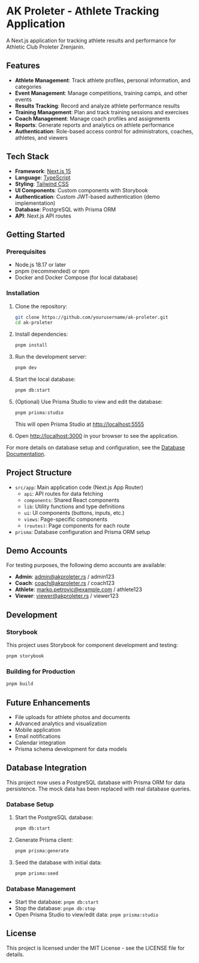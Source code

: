 
# AK Proleter - Athlete Tracking Application

A Next.js application for tracking athlete results and performance for Athletic Club Proleter Zrenjanin.

## Features

- **Athlete Management**: Track athlete profiles, personal information, and categories
- **Event Management**: Manage competitions, training camps, and other events
- **Results Tracking**: Record and analyze athlete performance results
- **Training Management**: Plan and track training sessions and exercises
- **Coach Management**: Manage coach profiles and assignments
- **Reports**: Generate reports and analytics on athlete performance
- **Authentication**: Role-based access control for administrators, coaches, athletes, and viewers

## Tech Stack

- **Framework**: [Next.js 15](https://nextjs.org/)
- **Language**: [TypeScript](https://www.typescriptlang.org/)
- **Styling**: [Tailwind CSS](https://tailwindcss.com/)
- **UI Components**: Custom components with Storybook
- **Authentication**: Custom JWT-based authentication (demo implementation)
- **Database**: PostgreSQL with Prisma ORM
- **API**: Next.js API routes

## Getting Started

### Prerequisites

- Node.js 18.17 or later
- pnpm (recommended) or npm
- Docker and Docker Compose (for local database)

### Installation

1. Clone the repository:
   ```bash
   git clone https://github.com/yourusername/ak-proleter.git
   cd ak-proleter
   ```

2. Install dependencies:
   ```bash
   pnpm install
   ```

3. Run the development server:
   ```bash
   pnpm dev
   ```

4. Start the local database:
   ```bash
   pnpm db:start
   ```

5. (Optional) Use Prisma Studio to view and edit the database:
   ```bash
   pnpm prisma:studio
   ```
   This will open Prisma Studio at [http://localhost:5555](http://localhost:5555)

6. Open [http://localhost:3000](http://localhost:3000) in your browser to see the application.

For more details on database setup and configuration, see the [Database Documentation](./prisma/README.md).

## Project Structure

- `src/app`: Main application code (Next.js App Router)
  - `api`: API routes for data fetching
  - `components`: Shared React components
  - `lib`: Utility functions and type definitions
  - `ui`: UI components (buttons, inputs, etc.)
  - `views`: Page-specific components
  - `(routes)`: Page components for each route
- `prisma`: Database configuration and Prisma ORM setup

## Demo Accounts

For testing purposes, the following demo accounts are available:

- **Admin**: admin@akproleter.rs / admin123
- **Coach**: coach@akproleter.rs / coach123
- **Athlete**: marko.petrovic@example.com / athlete123
- **Viewer**: viewer@akproleter.rs / viewer123

## Development

### Storybook

This project uses Storybook for component development and testing:

```bash
pnpm storybook
```

### Building for Production

```bash
pnpm build
```

## Future Enhancements

- File uploads for athlete photos and documents
- Advanced analytics and visualization
- Mobile application
- Email notifications
- Calendar integration
- Prisma schema development for data models

## Database Integration

This project now uses a PostgreSQL database with Prisma ORM for data persistence. The mock data has been replaced with real database queries.

### Database Setup

1. Start the PostgreSQL database:
   ```bash
   pnpm db:start
   ```

2. Generate Prisma client:
   ```bash
   pnpm prisma:generate
   ```

3. Seed the database with initial data:
   ```bash
   pnpm prisma:seed
   ```

### Database Management

- Start the database: `pnpm db:start`
- Stop the database: `pnpm db:stop`
- Open Prisma Studio to view/edit data: `pnpm prisma:studio`

## License

This project is licensed under the MIT License - see the LICENSE file for details.
